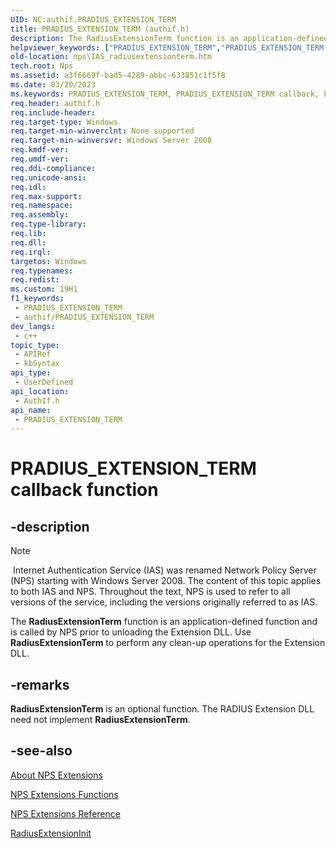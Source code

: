 ```yaml
---
UID: NC:authif.PRADIUS_EXTENSION_TERM
title: PRADIUS_EXTENSION_TERM (authif.h)
description: The RadiusExtensionTerm function is an application-defined function and is called by NPS prior to unloading the Extension DLL. Use RadiusExtensionTerm to perform any clean-up operations for the Extension DLL.
helpviewer_keywords: ["PRADIUS_EXTENSION_TERM","PRADIUS_EXTENSION_TERM callback","PRADIUS_EXTENSION_TERM callback function [Network Policy Server]","RadiusExtensionTerm","_ias_radiusextensionterm","authif/PRADIUS_EXTENSION_TERM","ias.radiusextensionterm","nps.IAS_radiusextensionterm"]
old-location: nps\IAS_radiusextensionterm.htm
tech.root: Nps
ms.assetid: a3f6669f-bad5-4289-abbc-633851c1f5f8
ms.date: 03/20/2023
ms.keywords: PRADIUS_EXTENSION_TERM, PRADIUS_EXTENSION_TERM callback, PRADIUS_EXTENSION_TERM callback function [Network Policy Server], RadiusExtensionTerm, _ias_radiusextensionterm, authif/PRADIUS_EXTENSION_TERM, ias.radiusextensionterm, nps.IAS_radiusextensionterm
req.header: authif.h
req.include-header: 
req.target-type: Windows
req.target-min-winverclnt: None supported
req.target-min-winversvr: Windows Server 2008
req.kmdf-ver: 
req.umdf-ver: 
req.ddi-compliance: 
req.unicode-ansi: 
req.idl: 
req.max-support: 
req.namespace: 
req.assembly: 
req.type-library: 
req.lib: 
req.dll: 
req.irql: 
targetos: Windows
req.typenames: 
req.redist: 
ms.custom: 19H1
f1_keywords:
 - PRADIUS_EXTENSION_TERM
 - authif/PRADIUS_EXTENSION_TERM
dev_langs:
 - c++
topic_type:
 - APIRef
 - kbSyntax
api_type:
 - UserDefined
api_location:
 - AuthIf.h
api_name:
 - PRADIUS_EXTENSION_TERM
---
```


# PRADIUS_EXTENSION_TERM callback function

## -description

> [!NOTE]
> Internet Authentication Service (IAS) was renamed Network Policy Server (NPS) starting with Windows Server 2008. The content of this topic applies to both IAS and NPS. Throughout the text, NPS is used to refer to all versions of the service, including the versions originally referred to as IAS.

The **RadiusExtensionTerm** function is an application-defined function and is called by NPS prior to unloading the Extension DLL. Use **RadiusExtensionTerm** to perform any clean-up operations for the Extension DLL.

## -remarks

**RadiusExtensionTerm** is an optional function. The RADIUS Extension DLL need not implement **RadiusExtensionTerm**.

## -see-also

[About NPS Extensions](/windows/win32/Nps/ias-about-internet-authentication-service)

[NPS Extensions Functions](/windows/win32/Nps/ias-internet-authentication-service-functions)

[NPS Extensions Reference](/windows/win32/Nps/ias-internet-authentication-service-reference)

[RadiusExtensionInit](/windows/win32/api/authif/nc-authif-pradius_extension_init)
